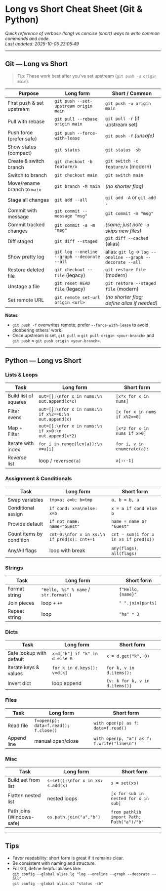 # Long vs Short Cheat Sheet (Git & Python)

_Quick reference of verbose (long) vs concise (short) ways to write common commands and code._  
_Last updated: 2025-10-05 23:05:49_

---

## Git — Long vs Short

> Tip: These work best after you've set upstream (`git push -u origin main`).

| Purpose | Long form | Short / Common |
|---|---|---|
| First push & set upstream | `git push --set-upstream origin main` | `git push -u origin main` |
| Pull with rebase | `git pull --rebase origin main` | `git pull -r` (if upstream set) |
| Push force (prefer safe) | `git push --force-with-lease` | `git push -f` *(unsafe)* |
| Show status (compact) | `git status` | `git status -sb` |
| Create & switch branch | `git checkout -b feature/x` | `git switch -c feature/x` (modern) |
| Switch to branch | `git checkout main` | `git switch main` |
| Move/rename branch to `main` | `git branch -M main` | *(no shorter flag)* |
| Stage all changes | `git add --all` | `git add -A` or `git add .` |
| Commit with message | `git commit --message "msg"` | `git commit -m "msg"` |
| Commit tracked changes | `git commit -a -m "msg"` | *(same; just note `-a` skips new files)* |
| Diff staged | `git diff --staged` | `git diff --cached` (alias) |
| Show pretty log | `git log --oneline --graph --decorate --all` | alias: `git lg` → `log --oneline --graph --decorate --all` |
| Restore deleted file | `git checkout -- file` (legacy) | `git restore file` (modern) |
| Unstage a file | `git reset HEAD file` (legacy) | `git restore --staged file` (modern) |
| Set remote URL | `git remote set-url origin <url>` | *(no shorter flag; define alias if needed)* |

**Notes**
- `git push -f` overwrites remote; prefer `--force-with-lease` to avoid clobbering others' work.
- Once upstream is set, `git pull` ≈ `git pull origin <your-branch>` and `git push` ≈ `git push origin <your-branch>`.

---

## Python — Long vs Short

### Lists & Loops
| Task | Long form | Short form |
|---|---|---|
| Build list of squares | `out=[];\nfor x in nums:\n    out.append(x*x)` | `[x*x for x in nums]` |
| Filter evens | `out=[];\nfor x in nums:\n    if x%2==0:\n        out.append(x)` | `[x for x in nums if x%2==0]` |
| Map + Filter | `out=[];\nfor x in nums:\n    if x>0:\n        out.append(x*2)` | `[x*2 for x in nums if x>0]` |
| Iterate with index | `for i in range(len(a)):\n    v=a[i]` | `for i, v in enumerate(a):` |
| Reverse list | loop / `reversed(a)` | `a[::-1]` |

### Assignment & Conditionals
| Task | Long form | Short form |
|---|---|---|
| Swap variables | `tmp=a; a=b; b=tmp` | `a, b = b, a` |
| Conditional assign | `if cond: x=a\nelse: x=b` | `x = a if cond else b` |
| Provide default | `if not name: name="Guest"` | `name = name or "Guest"` |
| Count items by condition | `cnt=0;\nfor x in xs:\n    if pred(x): cnt+=1` | `cnt = sum(1 for x in xs if pred(x))` |
| Any/All flags | loop with break | `any(flags)`, `all(flags)` |

### Strings
| Task | Long form | Short form |
|---|---|---|
| Format string | `"Hello, %s" % name` / `str.format()` | `f"Hello, {name}"` |
| Join pieces | loop + `+=` | `" ".join(parts)` |
| Repeat string | loop | `"ha" * 3` |

### Dicts
| Task | Long form | Short form |
|---|---|---|
| Safe lookup with default | `x=d["k"] if "k" in d else 0` | `x = d.get("k", 0)` |
| Iterate keys & values | `for k in d.keys(): v=d[k]` | `for k, v in d.items():` |
| Invert dict | loop append | `{v: k for k, v in d.items()}` |

### Files
| Task | Long form | Short form |
|---|---|---|
| Read file | `f=open(p); data=f.read(); f.close()` | `with open(p) as f: data=f.read()` |
| Append line | manual open/close | `with open(p, "a") as f: f.write("line\n")` |

### Misc
| Task | Long form | Short form |
|---|---|---|
| Build set from list | `s=set();\nfor x in xs: s.add(x)` | `s = set(xs)` |
| Flatten nested list | nested loops | `[x for sub in nested for x in sub]` |
| Path joins (Windows-safe) | `os.path.join("a","b")` | `from pathlib import Path; Path("a")/"b"` |

---

## Tips
- Favor readability: short form is great if it remains clear.
- Be consistent with naming and structure.
- For Git, define helpful aliases like:  
  `git config --global alias.lg "log --oneline --graph --decorate --all"`  
  `git config --global alias.st "status -sb"`
